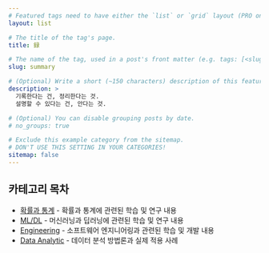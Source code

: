 ```yaml
---
# Featured tags need to have either the `list` or `grid` layout (PRO only).
layout: list

# The title of the tag's page.
title: 録

# The name of the tag, used in a post's front matter (e.g. tags: [<slug>]).
slug: summary

# (Optional) Write a short (~150 characters) description of this featured tag.
description: >
  기록한다는 건, 정리한다는 것.
  설명할 수 있다는 건, 안다는 것.

# (Optional) You can disable grouping posts by date.
# no_groups: true

# Exclude this example category from the sitemap.
# DON'T USE THIS SETTING IN YOUR CATEGORIES!
sitemap: false
---
```


## 카테고리 목차

- [확률과 통계](/probability-statistics/) - 확률과 통계에 관련된 학습 및 연구 내용
- [ML/DL](/ml-dl/) - 머신러닝과 딥러닝에 관련된 학습 및 연구 내용
- [Engineering](/engineering/) - 소프트웨어 엔지니어링과 관련된 학습 및 개발 내용
- [Data Analytic](/data-analytics/) - 데이터 분석 방법론과 실제 적용 사례
